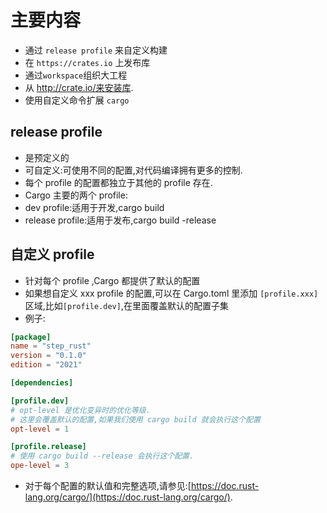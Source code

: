 
# 主要内容
- 通过 `release profile` 来自定义构建
- 在 `https://crates.io` 上发布库
- 通过`workspace`组织大工程
- 从 http://crate.io/来安装库.
- 使用自定义命令扩展 `cargo`

## release profile
- 是预定义的
- 可自定义:可使用不同的配置,对代码编译拥有更多的控制.
- 每个 profile 的配置都独立于其他的 profile 存在.
- Cargo 主要的两个 profile:
- dev profile:适用于开发,cargo build
- release profile:适用于发布,cargo build -release

## 自定义 profile
- 针对每个 profile ,Cargo 都提供了默认的配置
- 如果想自定义 xxx profile 的配置,可以在 Cargo.toml 里添加
`[profile.xxx]`区域,比如`[profile.dev]`,在里面覆盖默认的配置子集
- 例子:
```toml
[package]
name = "step_rust"
version = "0.1.0"
edition = "2021"

[dependencies]

[profile.dev]
# opt-level 是优化变异时的优化等级.
# 这里会覆盖默认的配置,如果我们使用 cargo build 就会执行这个配置
opt-level = 1

[profile.release]
# 使用 cargo build --release 会执行这个配置.
ope-level = 3
```
- 对于每个配置的默认值和完整选项,请参见:[https://doc.rust-lang.org/cargo/](https://doc.rust-lang.org/cargo/).
